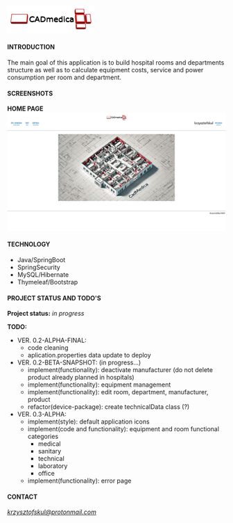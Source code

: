 <img src="./src/main/resources/static/img/CADmedica.jpg" width="200px"/>  

#### INTRODUCTION
The main goal of this application is to build hospital rooms and departments structure as well as to calculate equipment costs, service and power consumption per room and department.

#### SCREENSHOTS
**HOME PAGE**  
<img src="./src/main/resources/static/img/readme/homepage-01.jpg" width="720px"/>   

#### TECHNOLOGY
* Java/SpringBoot
* SpringSecurity  
* MySQL/Hibernate  
* Thymeleaf/Bootstrap

#### PROJECT STATUS AND TODO'S

**Project status:** *in progress*  

**TODO:**  

* VER. 0.2-ALPHA-FINAL:  
    * code cleaning  
    * aplication.properties data update to deploy  
* VER. 0.2-BETA-SNAPSHOT:  (in progress...)   
    * implement(functionality): deactivate manufacturer (do not delete product already planned in hospitals)  
    * implement(functionality): equipment management  
    * implement(functionality): edit room, department, manufacturer, product  
    * refactor(device-package): create technicalData class (?) 
* VER. 0.3-ALPHA:  
    * implement(style): default application icons  
    * implement(code and functionality): equipment and room functional categories  
      * medical  
      * sanitary  
      * technical  
      * laboratory  
      * office  
    * implement(functionality): error page
    
#### CONTACT
*krzysztofskul@protonmail.com*